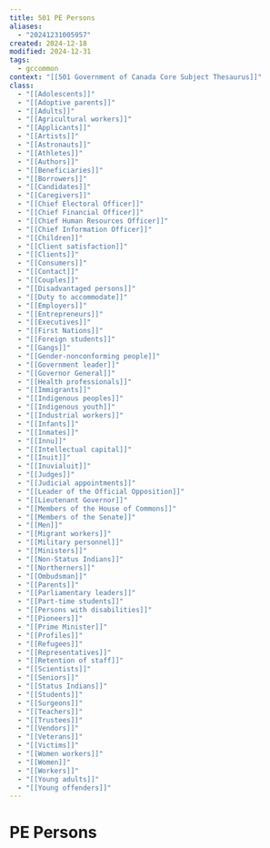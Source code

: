```yaml
---
title: 501 PE Persons
aliases:
  - "20241231005957"
created: 2024-12-18
modified: 2024-12-31
tags:
  - gccommon
context: "[[501 Government of Canada Core Subject Thesaurus]]"
class:
  - "[[Adolescents]]"
  - "[[Adoptive parents]]"
  - "[[Adults]]"
  - "[[Agricultural workers]]"
  - "[[Applicants]]"
  - "[[Artists]]"
  - "[[Astronauts]]"
  - "[[Athletes]]"
  - "[[Authors]]"
  - "[[Beneficiaries]]"
  - "[[Borrowers]]"
  - "[[Candidates]]"
  - "[[Caregivers]]"
  - "[[Chief Electoral Officer]]"
  - "[[Chief Financial Officer]]"
  - "[[Chief Human Resources Officer]]"
  - "[[Chief Information Officer]]"
  - "[[Children]]"
  - "[[Client satisfaction]]"
  - "[[Clients]]"
  - "[[Consumers]]"
  - "[[Contact]]"
  - "[[Couples]]"
  - "[[Disadvantaged persons]]"
  - "[[Duty to accommodate]]"
  - "[[Employers]]"
  - "[[Entrepreneurs]]"
  - "[[Executives]]"
  - "[[First Nations]]"
  - "[[Foreign students]]"
  - "[[Gangs]]"
  - "[[Gender-nonconforming people]]"
  - "[[Government leader]]"
  - "[[Governor General]]"
  - "[[Health professionals]]"
  - "[[Immigrants]]"
  - "[[Indigenous peoples]]"
  - "[[Indigenous youth]]"
  - "[[Industrial workers]]"
  - "[[Infants]]"
  - "[[Inmates]]"
  - "[[Innu]]"
  - "[[Intellectual capital]]"
  - "[[Inuit]]"
  - "[[Inuvialuit]]"
  - "[[Judges]]"
  - "[[Judicial appointments]]"
  - "[[Leader of the Official Opposition]]"
  - "[[Lieutenant Governor]]"
  - "[[Members of the House of Commons]]"
  - "[[Members of the Senate]]"
  - "[[Men]]"
  - "[[Migrant workers]]"
  - "[[Military personnel]]"
  - "[[Ministers]]"
  - "[[Non-Status Indians]]"
  - "[[Northerners]]"
  - "[[Ombudsman]]"
  - "[[Parents]]"
  - "[[Parliamentary leaders]]"
  - "[[Part-time students]]"
  - "[[Persons with disabilities]]"
  - "[[Pioneers]]"
  - "[[Prime Minister]]"
  - "[[Profiles]]"
  - "[[Refugees]]"
  - "[[Representatives]]"
  - "[[Retention of staff]]"
  - "[[Scientists]]"
  - "[[Seniors]]"
  - "[[Status Indians]]"
  - "[[Students]]"
  - "[[Surgeons]]"
  - "[[Teachers]]"
  - "[[Trustees]]"
  - "[[Vendors]]"
  - "[[Veterans]]"
  - "[[Victims]]"
  - "[[Women workers]]"
  - "[[Women]]"
  - "[[Workers]]"
  - "[[Young adults]]"
  - "[[Young offenders]]"
---
```

# PE Persons
